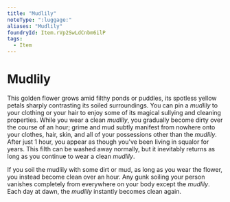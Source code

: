 ```yaml
---
title: "Mudlily"
noteType: ":luggage:"
aliases: "Mudlily"
foundryId: Item.rVp2SwLdCnbm6ilP
tags:
  - Item
---
```


# Mudlily

This golden flower grows amid filthy ponds or puddles, its spotless yellow petals sharply contrasting its soiled surroundings. You can pin a _mudlily_ to your clothing or your hair to enjoy some of its magical sullying and cleaning properties. While you wear a clean _mudlily_, you gradually become dirty over the course of an hour; grime and mud subtly manifest from nowhere onto your clothes, hair, skin, and all of your possessions other than the _mudlily_. After just 1 hour, you appear as though you've been living in squalor for years. This filth can be washed away normally, but it inevitably returns as long as you continue to wear a clean _mudlily_.

If you soil the mudlily with some dirt or mud, as long as you wear the flower, you instead become clean over an hour. Any gunk soiling your person vanishes completely from everywhere on your body except the _mudlily_. Each day at dawn, the _mudlily_ instantly becomes clean again.
